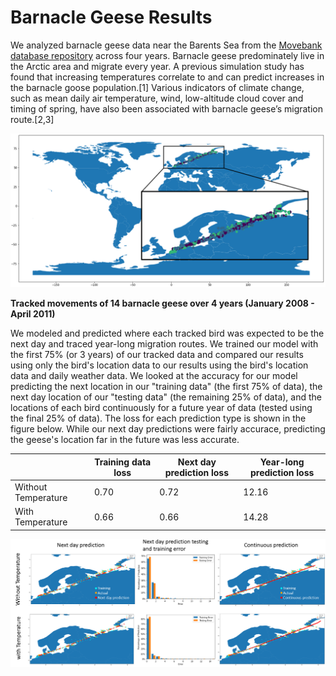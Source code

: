 # Barnacle Geese Results 

We analyzed barnacle geese data near the Barents Sea from the [Movebank database repository](www.movebank.org) across four years. Barnacle geese predominately live in the Arctic area and migrate every year. A previous simulation study has found that increasing temperatures correlate to and can predict increases in the barnacle goose population.[1] Various indicators of climate change, such as mean daily air temperature, wind, low-altitude cloud cover and timing of spring, have also been associated with barnacle geese’s migration route.[2,3]

![alt="Geese tracks" width="240", height="180" border="10"](https://github.com/JSRist0028/animalmigration/blob/3bc2be85841a5446790dae1d9d96fb33ac6c8285/website/barnaclegeesetracks.png?raw=true)

**Tracked movements of 14 barnacle geese over 4 years (January 2008 - April 2011)**


We modeled and predicted where each tracked bird was expected to be the next day and traced year-long migration routes. We trained our model with the first 75% (or 3 years) of our tracked data and compared our results using only the bird's location data to our results using the bird's location data and daily weather data. We looked at the accuracy for our model predicting the next location in our "training data" (the first 75% of data), the next day location of our "testing data" (the remaining 25% of data), and the locations of each bird continuously for a future year of data (tested using the final 25% of data). The loss for each prediction type is shown in the figure below. While our next day predictions were fairly accurace, predicting the geese's location far in the future was less accurate. 


|    | Training data loss | Next day prediction loss | Year-long prediction loss |
| --- | --- | --- | --- |
| Without Temperature | 0.70 | 0.72 | 12.16 |
| With Temperature | 0.66 | 0.66 | 14.28 | 


![alt="Geese results" width="880" border="10"](https://github.com/JSRist0028/animalmigration/blob/9a4bd8714fd4ff9d416e240912bcea060301591f/website/goose_results.PNG?raw=true)
